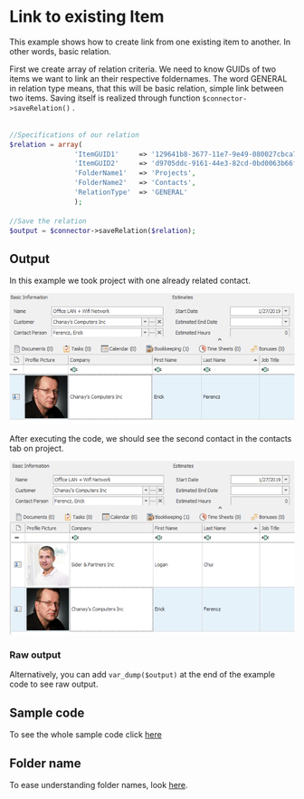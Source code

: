 # Link to existing Item
This example shows how to create link from one existing item to another. In other words, basic relation.

First we create array of relation criteria. We need to know GUIDs of two items we want to link an their respective foldernames. The word GENERAL in relation type means, that this will be basic relation, simple link between two items. Saving itself is realized through function ```$connector->saveRelation()``` .

```php

//Specifications of our relation
$relation = array(
				'ItemGUID1'     => '129641b8-3677-11e7-9e49-080027cbca76',
				'ItemGUID2'     => 'd9705ddc-9161-44e3-82cd-0bd0063b66f5',
				'FolderName1'   => 'Projects',
				'FolderName2'   => 'Contacts',
				'RelationType'  => 'GENERAL'
				);

//Save the relation
$output = $connector->saveRelation($relation);

```
## Output
In this example we took project with one already related contact.

![example output](Images/sample_output_before.PNG)

After executing the code, we should see the second contact in the contacts tab on project.

![example output](Images/sample_output_after.PNG)

### Raw output
Alternatively, you can add ```var_dump($output)``` at the end of the example code to see raw output.

## Sample code
To see the whole sample code click [here](sample_code.php)

## Folder name
To ease understanding folder names, look [here](FolderNames.md).
